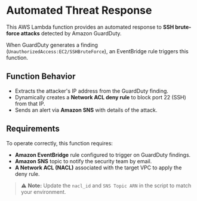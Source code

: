 # Automated Threat Response

This AWS Lambda function provides an automated response to **SSH brute-force attacks** detected by Amazon GuardDuty.

When GuardDuty generates a finding (`UnauthorizedAccess:EC2/SSHBruteForce`), an EventBridge rule triggers this function.

## Function Behavior

- Extracts the attacker's IP address from the GuardDuty finding.
- Dynamically creates a **Network ACL deny rule** to block port 22 (SSH) from that IP.
- Sends an alert via **Amazon SNS** with details of the attack.

## Requirements

To operate correctly, this function requires:

- **Amazon EventBridge** rule configured to trigger on GuardDuty findings.
- **Amazon SNS** topic to notify the security team by email.
- **A Network ACL (NACL)** associated with the target VPC to apply the deny rule.

> ⚠️ **Note:** Update the `nacl_id` and `SNS Topic ARN` in the script to match your environment.

